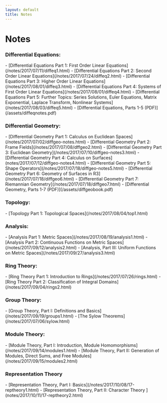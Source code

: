 ```yaml
---
layout: default
title: Notes
---
```


<h1>Notes</h1>

<h3> Differential Equations: </h3>
- [Differential Equations Part 1: First Order Linear Equations](/notes/2017/07/11/diffeq1.html)
- [Differential Equations Part 2: Second Order Linear Equations](/notes/2017/07/24/diffeq2.html)
- [Differential Equations Part 3: Higher Order Linear Equations](/notes/2017/08/01/diffeq3.html)
- [Differential Equations Part 4: Systems of First Order Linear Equations](/notes/2017/08/01/diffeq4.html)
- [Differential Equations Part 5: Further Topics: Series Solutions, Euler Equations, Matrix Exponential, Laplace Transform, Nonlinear Systems](/notes/2017/08/03/diffeq5.html)
- [Differential Equations, Parts 1-5 (PDF)](/assets/diffeqnotes.pdf)

<h3> Differential Geometry: </h3>
- [Differential Geometry Part 1: Calculus on Euclidean Spaces](/notes/2017/07/02/diffgeo-notes.html)
- [Differential Geometry Part 2: Frame Fields](/notes/2017/07/08/dffgeo2.html)
- [Differential Geometry Part 3: Euclidean Geometry](/notes/2017/07/10/diffgeo-notes3.html)
- [Differential Geometry Part 4: Calculus on Surfaces](notes/2017/07/12/diffgeo-notes4.html)
- [Differential Geometry Part 5: Shape Operators](/notes/2017/07/18/diffgeo-notes5.html)
- [Differential Geometry Part 6: Geometry of Surfaces in R3](/notes/2017/07/18/diffgeo6.html)
- [Differential Geometry Part 7: Riemannian Geometry](/notes/2017/07/18/diffgeo7.html)
- [Differential Geometry, Parts 1-7 (PDF)](/assets/diffgeobook.pdf)

<h3> Topology: </h3>
- [Topology Part 1: Topological Spaces](/notes/2017/08/04/top1.html)

<h3> Analysis: </h3>
- [Analysis Part 1: Metric Spaces](/notes/2017/08/19/analysis1.html)
- [Analysis Part 2: Continuous Functions on Metric Spaces](/notes/2017/09/12/analysis2.html)
- [Analysis, Part III: Uniform Functions on Metric Spaces](/notes/2017/09/27/analysis3.html)

<h3> Ring Theory: </h3>
- [Ring Theory Part 1: Introduction to Rings](/notes/2017/07/26/rings.html)
- [Ring Theory Part 2: Classification of Integral Domains](/notes/2017/09/04/rings2.html)

<h3> Group Theory: </h3>
- [Group Theory, Part I: Definitions and Basics] (/notes/2017/09/19/groups1.html)
- [The Sylow Theorems](/notes/2017/07/06/sylow.html)

<h3> Module Theory: </h3>
- [Module Theory, Part I: Introduction, Module Homomorphisms](/notes/2017/09/14/modules1.html)
- [Module Theory, Part II: Generation of Modules, Direct Sums, and Free Modules](/notes/2017/09/15/modules2.html)

<h3> Representation Theory </h3>
- [Representation Theory, Part I: Basics](/notes/2017/10/08/17-reptheory1.html)
- [Representation Theory, Part II: Character Theory ](notes/2017/10/11/17-reptheory2.html)

<!--
<ul>
  {% for post in site.categories.notes %}
    {% if post.url %}
        <li><a href="{{ post.url }}">{{ post.title }}</a></li>
    {% endif %}
  {% endfor %}
</ul>-->
